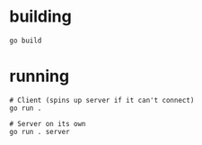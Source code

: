 # building

```
go build
```

# running

```
# Client (spins up server if it can't connect)
go run .

# Server on its own
go run . server
```
